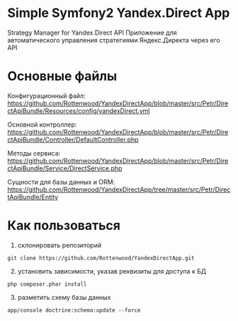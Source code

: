 Simple Symfony2 Yandex.Direct App
=================================
Strategy Manager for Yandex.Direct API
Приложение для автоматического управления стратегиями Яндекс.Директа через его API

Основные файлы
==============
Конфигурационный файл: https://github.com/Rottenwood/YandexDirectApp/blob/master/src/Petr/DirectApiBundle/Resources/config/yandexDirect.yml

Основной контроллер: https://github.com/Rottenwood/YandexDirectApp/blob/master/src/Petr/DirectApiBundle/Controller/DefaultController.php

Методы сервиса: https://github.com/Rottenwood/YandexDirectApp/blob/master/src/Petr/DirectApiBundle/Service/DirectService.php

Сущности для базы данных и ORM: https://github.com/Rottenwood/YandexDirectApp/tree/master/src/Petr/DirectApiBundle/Entity

Как пользоваться
================
1. склонировать репозиторий
~~~
git clone https://github.com/Rottenwood/YandexDirectApp.git
~~~
2. установить зависимости, указав реквизиты для доступа к БД
~~~
php composer.phar install
~~~
3. разметить схему базы данных
~~~
app/console doctrine:schema:update --force
~~~
